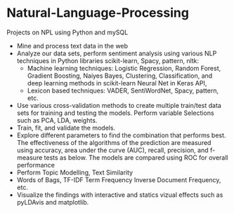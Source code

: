 # Natural-Language-Processing
Projects on NPL using Python and mySQL

- Mine and process text data in the web
- Analyze our data sets, perform sentiment analysis using various NLP techniques in Python libraries scikit-learn, Spacy, pattern, nltk: 
   + Machine learning techniques: Logistic Regression, Random Forest, Gradient Boosting, Naiyes Bayes, Clustering, Classification, and deep learning methods in scikit-learn Neural Net in Keras API, 
   + Lexicon based techniques: VADER, SentiWordNet, Spacy, pattern, etc. 
- Use various cross-validation methods to create multiple train/test data sets for training and testing the models.
Perform variable Selections such as PCA, LDA, weights.
- Train, fit, and validate the models. 
- Explore different parameters to find the combination that performs best. 
The effectiveness of the algorithms of the prediction are measured using accuracy, area under the curve (AUC), recall, precision, and f-measure tests as below. The models are compared using ROC for overall performance
- Perform Topic Modelling, Text Similarity
- Words of Bags, TF-IDF Term Frequency Inverse Document Frequency, etc. 
- Visualize the findings with interactive and statics vizual effects  such as pyLDAvis and matplotlib. 

